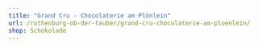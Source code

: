 ```yaml
---
title: "Grand Cru - Chocolaterie am Plönlein"
url: /rothenburg-ob-der-tauber/grand-cru-chocolaterie-am-ploenlein/
shop: Schokolade
---
```

